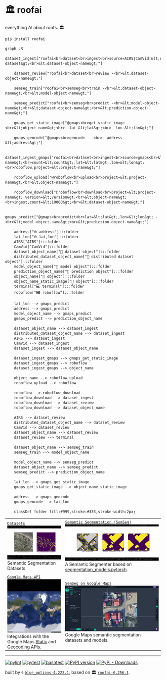 # 🏛️ roofai

everything AI about roofs. 🏛️

```bash
pip install roofai
```

```mermaid
graph LR
    dataset_ingest["roofai<br>dataset<br>ingest<br>source=AIRS|CamVid|&lt;distributed-dataset&gt;<br>&lt;dataset-object-name&gt;"]

    dataset_review["roofai<br>dataset<br>review -<br>&lt;dataset-object-name&gt;"]

    semseg_train["roofai<br>semseg<br>train -<br>&lt;dataset-object-name&gt;<br>&lt;model-object-name&gt;"]

    semseg_predict["roofai<br>semseg<br>predict -<br>&lt;model-object-name&gt;<br>&lt;dataset-object-name&gt;<br>&lt;prediction-object-name&gt;"]

    gmaps_get_static_image["@gmaps<br>get_static_image -<br>&lt;object-name&gt;<br>--lat &lt;lat&gt;<br>--lon &lt;lon&gt;"]

    gmaps_geocode["@gmaps<br>geocode - -<br>--address &lt;address&gt;"]

    dataset_ingest_gmaps["roofai<br>dataset<br>ingest<br>source=gmaps<br>&lt;object-name&gt;<br>count=&lt;count&gt;,lat=&lt;lat&gt;,lon=&lt;lon&gt;<br>roboflow,project=&lt;project-name&gt;"]

    roboflow_upload["@roboflow<br>upload<br>project=&lt;project-name&gt;<br>&lt;object-name&gt;"]

    roboflow_download["@roboflow<br>download<br>project=&lt;project-name&gt;,version=&lt;version&gt;<br>&lt;object-name&gt;<br>ingest,count=&lt;10000&gt;<br>&lt;dataset-object-name&gt;"]

    gmaps_predict["@gmaps<br>predict<br>lat=&lt;lat&gt;,lon=&lt;lon&gt; -<br>&lt;model-object-name&gt;<br>&lt;prediction-object-name&gt;"]

    address["🌐 address"]:::folder
    lat_lon["🌐 lat,lon"]:::folder
    AIRS["AIRS"]:::folder
    CamVid["CamVid"]:::folder
    dataset_object_name["📂 dataset object"]:::folder
    distributed_dataset_object_name["📂 distributed dataset object"]:::folder
    model_object_name["📂 model object"]:::folder
    prediction_object_name["📂 prediction object"]:::folder
    object_name["📂 object"]:::folder
    object_name_static_image["📂 object"]:::folder
    terminal["💻 terminal"]:::folder
    roboflow["🖼️ roboflow"]:::folder

    lat_lon --> gmaps_predict
    address --> gmaps_predict
    model_object_name --> gmaps_predict
    gmaps_predict --> prediction_object_name

    dataset_object_name --> dataset_ingest
    distributed_dataset_object_name --> dataset_ingest
    AIRS --> dataset_ingest
    CamVid --> dataset_ingest
    dataset_ingest --> dataset_object_name

    dataset_ingest_gmaps --> gmaps_get_static_image
    dataset_ingest_gmaps --> roboflow
    dataset_ingest_gmaps --> object_name

    object_name --> roboflow_upload
    roboflow_upload --> roboflow

    roboflow --> roboflow_download
    roboflow_download --> dataset_ingest
    roboflow_download --> dataset_review
    roboflow_download --> dataset_object_name

    AIRS --> dataset_review
    distributed_dataset_object_name --> dataset_review
    CamVid --> dataset_review
    dataset_object_name --> dataset_review
    dataset_review --> terminal

    dataset_object_name --> semseg_train
    semseg_train --> model_object_name

    model_object_name --> semseg_predict
    dataset_object_name --> semseg_predict
    semseg_predict --> prediction_object_name

    lat_lon --> gmaps_get_static_image
    gmaps_get_static_image --> object_name_static_image

    address --> gmaps_geocode
    gmaps_geocode --> lat_lon

    classDef folder fill:#999,stroke:#333,stroke-width:2px;
```

|   |   |
| --- | --- |
| [`Datasets`](./roofai/dataset) [![image](https://github.com/kamangir/assets/blob/main/roofAI/AIRS-cache-v45--review-index-2.png?raw=true)](./roofai/dataset) Semantic Segmentation Datasets | [`Semantic Segmentation (SemSeg)`](./roofai/semseg) [![image](./assets/predict-00247.png)](./roofai/semseg) A Semantic Segmenter based on [segmentation_models.pytorch](<https://github.com/qubvel/segmentation_models.pytorch/blob/master/examples/cars%20segmentation%20(camvid).ipynb>). |
| [`Google Maps API`](./roofai/google_maps/api) [![image](https://github.com/kamangir/assets/blob/main/static-image-api-2025-02-15-wnfsd9/static-image-api-2025-02-15-wnfsd9-2X.gif?raw=true)](./roofai/google_maps/api) Integrations with the Google Maps [Static](https://developers.google.com/maps/documentation/maps-static/start) and [Geocoding](https://developers.google.com/maps/documentation/geocoding/start) APIs. | [`SemSeg on Google Maps`](./roofai/google_maps/semseg) [![image](https://github.com/kamangir/assets/raw/main/roofAI/roboflow/labelling-2.png?raw=true)](./roofai/google_maps/semseg) Google Maps semantic segmentation datasets and models. |

---


[![pylint](https://github.com/kamangir/roofai/actions/workflows/pylint.yml/badge.svg)](https://github.com/kamangir/roofai/actions/workflows/pylint.yml) [![pytest](https://github.com/kamangir/roofai/actions/workflows/pytest.yml/badge.svg)](https://github.com/kamangir/roofai/actions/workflows/pytest.yml) [![bashtest](https://github.com/kamangir/roofai/actions/workflows/bashtest.yml/badge.svg)](https://github.com/kamangir/roofai/actions/workflows/bashtest.yml) [![PyPI version](https://img.shields.io/pypi/v/roofai.svg)](https://pypi.org/project/roofai/) [![PyPI - Downloads](https://img.shields.io/pypi/dd/roofai)](https://pypistats.org/packages/roofai)

built by 🌀 [`blue_options-4.223.1`](https://github.com/kamangir/awesome-bash-cli), based on 🏛️ [`roofai-6.256.1`](https://github.com/kamangir/roofai).
